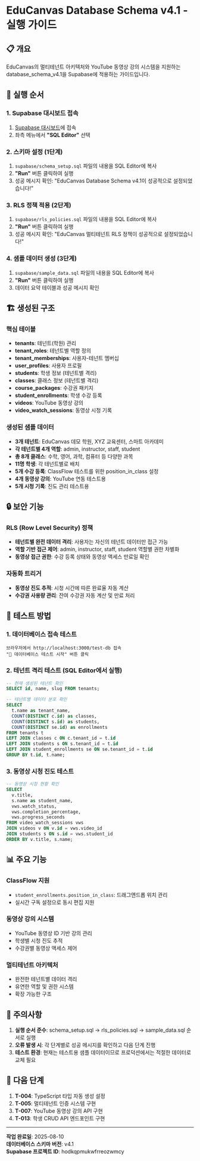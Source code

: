 # EduCanvas Database Schema v4.1 - 실행 가이드

## 📋 개요

EduCanvas의 멀티테넌트 아키텍처와 YouTube 동영상 강의 시스템을 지원하는 database_schema_v4.1을 Supabase에 적용하는 가이드입니다.

## 🚀 실행 순서

### 1. Supabase 대시보드 접속
1. [Supabase 대시보드](https://supabase.com/dashboard/project/hodkqpmukwfrreozwmcy)에 접속
2. 좌측 메뉴에서 **"SQL Editor"** 선택

### 2. 스키마 설정 (1단계)
1. `supabase/schema_setup.sql` 파일의 내용을 SQL Editor에 복사
2. **"Run"** 버튼 클릭하여 실행
3. 성공 메시지 확인: "EduCanvas Database Schema v4.1이 성공적으로 설정되었습니다!"

### 3. RLS 정책 적용 (2단계)
1. `supabase/rls_policies.sql` 파일의 내용을 SQL Editor에 복사
2. **"Run"** 버튼 클릭하여 실행
3. 성공 메시지 확인: "EduCanvas 멀티테넌트 RLS 정책이 성공적으로 설정되었습니다!"

### 4. 샘플 데이터 생성 (3단계)
1. `supabase/sample_data.sql` 파일의 내용을 SQL Editor에 복사
2. **"Run"** 버튼 클릭하여 실행
3. 데이터 요약 테이블과 성공 메시지 확인

## 🏗️ 생성된 구조

### 핵심 테이블
- **tenants**: 테넌트(학원) 관리
- **tenant_roles**: 테넌트별 역할 정의
- **tenant_memberships**: 사용자-테넌트 멤버십
- **user_profiles**: 사용자 프로필
- **students**: 학생 정보 (테넌트별 격리)
- **classes**: 클래스 정보 (테넌트별 격리)
- **course_packages**: 수강권 패키지
- **student_enrollments**: 학생 수강 등록
- **videos**: YouTube 동영상 강의
- **video_watch_sessions**: 동영상 시청 기록

### 생성된 샘플 데이터
- **3개 테넌트**: EduCanvas 데모 학원, XYZ 교육센터, 스마트 아카데미
- **각 테넌트별 4개 역할**: admin, instructor, staff, student
- **총 8개 클래스**: 수학, 영어, 과학, 컴퓨터 등 다양한 과목
- **11명 학생**: 각 테넌트별로 배치
- **5개 수강 등록**: ClassFlow 테스트를 위한 position_in_class 설정
- **4개 동영상 강의**: YouTube 연동 테스트용
- **5개 시청 기록**: 진도 관리 테스트용

## 🔒 보안 기능

### RLS (Row Level Security) 정책
- **테넌트별 완전 데이터 격리**: 사용자는 자신의 테넌트 데이터만 접근 가능
- **역할 기반 접근 제어**: admin, instructor, staff, student 역할별 권한 차별화
- **동영상 접근 권한**: 수강 등록 상태와 동영상 액세스 만료일 확인

### 자동화 트리거
- **동영상 진도 추적**: 시청 시간에 따른 완료율 자동 계산
- **수강권 사용량 관리**: 잔여 수강권 자동 계산 및 만료 처리

## 🧪 테스트 방법

### 1. 데이터베이스 접속 테스트
```
브라우저에서 http://localhost:3000/test-db 접속
"🚀 데이터베이스 테스트 시작" 버튼 클릭
```

### 2. 테넌트 격리 테스트 (SQL Editor에서 실행)
```sql
-- 현재 생성된 테넌트 확인
SELECT id, name, slug FROM tenants;

-- 테넌트별 데이터 분포 확인
SELECT 
  t.name as tenant_name,
  COUNT(DISTINCT c.id) as classes,
  COUNT(DISTINCT s.id) as students,
  COUNT(DISTINCT se.id) as enrollments
FROM tenants t
LEFT JOIN classes c ON c.tenant_id = t.id
LEFT JOIN students s ON s.tenant_id = t.id
LEFT JOIN student_enrollments se ON se.tenant_id = t.id
GROUP BY t.id, t.name;
```

### 3. 동영상 시청 진도 테스트
```sql
-- 동영상 시청 현황 확인
SELECT 
  v.title,
  s.name as student_name,
  vws.watch_status,
  vws.completion_percentage,
  vws.progress_seconds
FROM video_watch_sessions vws
JOIN videos v ON v.id = vws.video_id
JOIN students s ON s.id = vws.student_id
ORDER BY v.title, s.name;
```

## 📊 주요 기능

### ClassFlow 지원
- `student_enrollments.position_in_class`: 드래그앤드롭 위치 관리
- 실시간 구독 설정으로 동시 편집 지원

### 동영상 강의 시스템
- YouTube 동영상 ID 기반 강의 관리
- 학생별 시청 진도 추적
- 수강권별 동영상 액세스 제어

### 멀티테넌트 아키텍처
- 완전한 테넌트별 데이터 격리
- 유연한 역할 및 권한 시스템
- 확장 가능한 구조

## 🚨 주의사항

1. **실행 순서 준수**: schema_setup.sql → rls_policies.sql → sample_data.sql 순서로 실행
2. **오류 발생 시**: 각 단계별로 성공 메시지를 확인하고 다음 단계 진행
3. **테스트 환경**: 현재는 테스트용 샘플 데이터이므로 프로덕션에서는 적절한 데이터로 교체 필요

## 🔗 다음 단계

1. **T-004**: TypeScript 타입 자동 생성 설정
2. **T-005**: 멀티테넌트 인증 시스템 구현
3. **T-007**: YouTube 동영상 강의 API 구현
4. **T-013**: 학생 CRUD API 엔드포인트 구현

---

**작업 완료일**: 2025-08-10  
**데이터베이스 스키마 버전**: v4.1  
**Supabase 프로젝트 ID**: hodkqpmukwfrreozwmcy